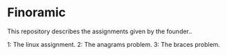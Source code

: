 # Finoramic
This repository describes the assignments given by the founder..

1: The linux assignment.
2: The anagrams problem.
3: The braces problem.
